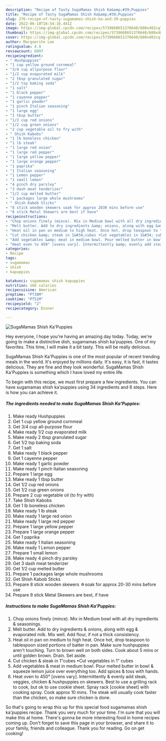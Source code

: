 ```yaml
---
description: "Recipe of Tasty SugaMamas Shish Ka&amp;#39;Puppies"
title: "Recipe of Tasty SugaMamas Shish Ka&amp;#39;Puppies"
slug: 276-recipe-of-tasty-sugamamas-shish-ka-and-39-puppies
date: 2022-06-10T16:54:16.441Z
image: https://img-global.cpcdn.com/recipes/5739668651376640/680x482cq70/sugamamas-shish-kapuppies-recipe-main-photo.jpg
thumbnail: https://img-global.cpcdn.com/recipes/5739668651376640/680x482cq70/sugamamas-shish-kapuppies-recipe-main-photo.jpg
cover: https://img-global.cpcdn.com/recipes/5739668651376640/680x482cq70/sugamamas-shish-kapuppies-recipe-main-photo.jpg
author: Marguerite Lee
ratingvalue: 4.9
reviewcount: 6097
recipeingredient:
- " Hushpuppies"
- "1 cup yellow ground cornmeal"
- "3/4 cup allpurpose flour"
- "1/2 cup evaporated milk"
- "2 tbsp granulated sugar"
- "1/2 tsp baking soda"
- "1 salt"
- "1 black pepper"
- "1 cayenne pepper"
- "1 garlic powder"
- "1 pinch Italian seasoning"
- "1 large egg"
- "1 tbsp butter"
- "1/2 cup red onions"
- "1/2 cup green onions"
- "2 cup vegetable oil to fry with"
- " Shish Kabobs"
- "1 lb boneless chicken"
- "1 lb steak"
- "1 large red onion"
- "1 large red pepper"
- "1 large yellow pepper"
- "1 large orange pepper"
- "1 paprika"
- "1 Italian seasoning"
- "1 Lemon pepper"
- "1 small lemon"
- "4 pinch dry parsley"
- "3 dash meat tenderizer"
- "1/2 cup melted butter"
- "1 packages large whole mushrooms"
- " Shish Kabob Sticks"
- "8 stick wooden skewers soak for approx 2030 mins before use"
- "8 stick Metal Skewers are best if have"
recipeinstructions:
- "Chop onions finely (mince). Mix in Medium bowl with all dry ingredients &amp; seasonings."
- "Melt butter. Add to dry ingredients &amp; onions, along with egg &amp; evaporated milk. Mix well. Add flour, if not a thick consistency."
- "Heat oil in pan on medium to high heat. Once hot, drop teaspoon to tablespoon sized portions of batter in pan. Make sure hushpuppies aren&#39;t touching. Turn to brown well on both sides. Cook about 5 mins or until golden brown. Drain. Set aside."
- "Cut chicken &amp; steak in 1&#34;cubes •Cut vegetables in 1&#34; cubes"
- "Add vegetables &amp; meat in medium bowl. Pour melted butter in bowl &amp; squeeze lemon juice over everything too. Add spices &amp; toss with hands."
- "Heat oven to 450° [ovens vary]. Intermittently &amp; evenly add steak, veggies, chicken &amp; hushpuppies on skewers. Best to use a grilling rack to cook, but ok to use cookie sheet. Spray rack [cookie sheet] with cooking spray. Cook approx 10 mins. The steak will usually cook faster than the chicken, so make sure chicken is done."
categories:
- Recipe
tags:
- sugamamas
- shish
- kapuppies

katakunci: sugamamas shish kapuppies 
nutrition: 166 calories
recipecuisine: American
preptime: "PT38M"
cooktime: "PT51M"
recipeyield: "2"
recipecategory: Dinner

---
```



![SugaMamas Shish Ka&#39;Puppies](https://img-global.cpcdn.com/recipes/5739668651376640/680x482cq70/sugamamas-shish-kapuppies-recipe-main-photo.jpg)

Hey everyone, I hope you're having an amazing day today. Today, we're going to make a distinctive dish, sugamamas shish ka&#39;puppies. One of my favorites. This time, I will make it a bit tasty. This will be really delicious.

SugaMamas Shish Ka&#39;Puppies is one of the most popular of recent trending meals in the world. It's enjoyed by millions daily. It's easy, it is fast, it tastes delicious. They are fine and they look wonderful. SugaMamas Shish Ka&#39;Puppies is something which I have loved my entire life.




To begin with this recipe, we must first prepare a few ingredients. You can have sugamamas shish ka&#39;puppies using 34 ingredients and 6 steps. Here is how you can achieve it.

<!--inarticleads1-->

##### The ingredients needed to make SugaMamas Shish Ka&#39;Puppies:

1. Make ready  Hushpuppies
1. Get 1 cup yellow ground cornmeal
1. Get 3/4 cup all-purpose flour
1. Make ready 1/2 cup evaporated milk
1. Make ready 2 tbsp granulated sugar
1. Get 1/2 tsp baking soda
1. Get 1 salt
1. Make ready 1 black pepper
1. Get 1 cayenne pepper
1. Make ready 1 garlic powder
1. Make ready 1 pinch Italian seasoning
1. Prepare 1 large egg
1. Make ready 1 tbsp butter
1. Get 1/2 cup red onions
1. Get 1/2 cup green onions
1. Prepare 2 cup vegetable oil (to fry with)
1. Take  Shish Kabobs
1. Get 1 lb boneless chicken
1. Make ready 1 lb steak
1. Make ready 1 large red onion
1. Make ready 1 large red pepper
1. Prepare 1 large yellow pepper
1. Prepare 1 large orange pepper
1. Get 1 paprika
1. Make ready 1 Italian seasoning
1. Make ready 1 Lemon pepper
1. Prepare 1 small lemon
1. Make ready 4 pinch dry parsley
1. Get 3 dash meat tenderizer
1. Get 1/2 cup melted butter
1. Prepare 1 packages large whole mushrooms
1. Get  Shish Kabob Sticks
1. Prepare 8 stick wooden skewers ☆soak for approx 20-30 mins before use
1. Prepare 8 stick Metal Skewers are best, if have




<!--inarticleads2-->

##### Instructions to make SugaMamas Shish Ka&#39;Puppies:

1. Chop onions finely (mince). Mix in Medium bowl with all dry ingredients &amp; seasonings.
1. Melt butter. Add to dry ingredients &amp; onions, along with egg &amp; evaporated milk. Mix well. Add flour, if not a thick consistency.
1. Heat oil in pan on medium to high heat. Once hot, drop teaspoon to tablespoon sized portions of batter in pan. Make sure hushpuppies aren&#39;t touching. Turn to brown well on both sides. Cook about 5 mins or until golden brown. Drain. Set aside.
1. Cut chicken &amp; steak in 1&#34;cubes •Cut vegetables in 1&#34; cubes
1. Add vegetables &amp; meat in medium bowl. Pour melted butter in bowl &amp; squeeze lemon juice over everything too. Add spices &amp; toss with hands.
1. Heat oven to 450° [ovens vary]. Intermittently &amp; evenly add steak, veggies, chicken &amp; hushpuppies on skewers. Best to use a grilling rack to cook, but ok to use cookie sheet. Spray rack [cookie sheet] with cooking spray. Cook approx 10 mins. The steak will usually cook faster than the chicken, so make sure chicken is done.




So that's going to wrap this up for this special food sugamamas shish ka&#39;puppies recipe. Thank you very much for your time. I'm sure that you will make this at home. There's gonna be more interesting food in home recipes coming up. Don't forget to save this page in your browser, and share it to your family, friends and colleague. Thank you for reading. Go on get cooking!
